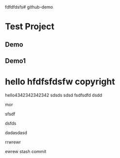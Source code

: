 fdfdfdsfs# github-demo
# Test Project
## Demo
## Demo1
# hello hfdfsfdsfw copyright
hello4342342342342
sdsds
sdsd
fsdfsdfd
dsdd

mor

sfsdf


dsfds

dadasdasd


rrwrewr

ewrew
stash commit
